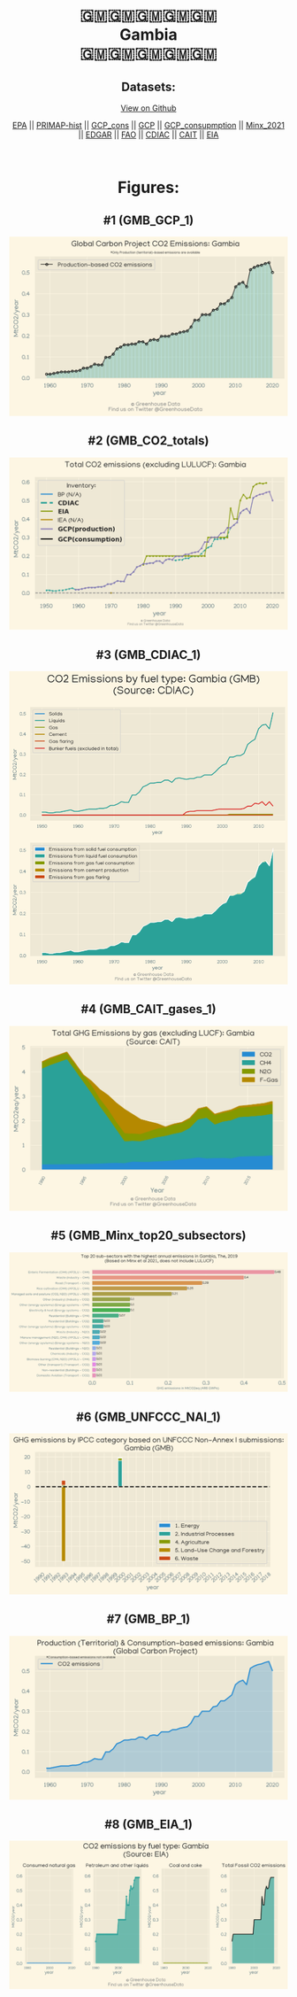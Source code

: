 
<center>
<h1 align="center">
🇬🇲🇬🇲🇬🇲🇬🇲🇬🇲
<br>
Gambia
<br>
🇬🇲🇬🇲🇬🇲🇬🇲🇬🇲
</h1>
<h2>Datasets:</h2>
<p><a href="https://github.com/dquintani/Greenhouse-Data/tree/master/country_data/GMB_Gambia/data">View on Github</a>
<br></p><p><a href="data/GMB_EPA.csv">EPA</a> || <a href="data/GMB_PRIMAP-hist.csv">PRIMAP-hist</a> || <a href="data/GMB_GCP_cons.csv">GCP_cons</a> || <a href="data/GMB_GCP.csv">GCP</a> || <a href="data/GMB_GCP_consupmption.csv">GCP_consupmption</a> || <a href="data/GMB_Minx_2021.csv">Minx_2021</a> || <a href="data/GMB_EDGAR.csv">EDGAR</a> || <a href="data/GMB_FAO.csv">FAO</a> || <a href="data/GMB_CDIAC.csv">CDIAC</a> || <a href="data/GMB_CAIT.csv">CAIT</a> || <a href="data/GMB_EIA.csv">EIA</a></p><p><br></p>
<h1>Figures:</h1><h2>#1 (GMB_GCP_1)</h2>
<p><img alt="" src="figures/GMB_GCP_1.png" /></p><h2>#2 (GMB_CO2_totals)</h2>
<p><img alt="" src="figures/GMB_CO2_totals.png" /></p><h2>#3 (GMB_CDIAC_1)</h2>
<p><img alt="" src="figures/GMB_CDIAC_1.png" /></p><h2>#4 (GMB_CAIT_gases_1)</h2>
<p><img alt="" src="figures/GMB_CAIT_gases_1.png" /></p><h2>#5 (GMB_Minx_top20_subsectors)</h2>
<p><img alt="" src="figures/GMB_Minx_top20_subsectors.png" /></p><h2>#6 (GMB_UNFCCC_NAI_1)</h2>
<p><img alt="" src="figures/GMB_UNFCCC_NAI_1.png" /></p><h2>#7 (GMB_BP_1)</h2>
<p><img alt="" src="figures/GMB_BP_1.png" /></p><h2>#8 (GMB_EIA_1)</h2>
<p><img alt="" src="figures/GMB_EIA_1.png" /></p>